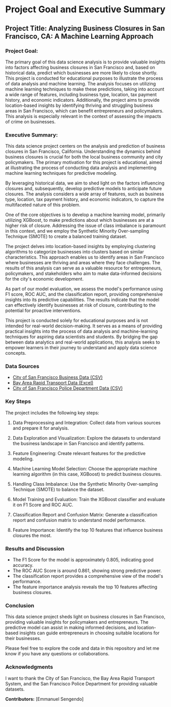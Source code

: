 # Project Goal and Executive Summary

## Project Title: Analyzing Business Closures in San Francisco, CA: A Machine Learning Approach

### Project Goal:

The primary goal of this data science analysis is to provide valuable insights into factors affecting business closures in San Francisco and, based on historical data, predict which businesses are more likely to close shortly. This project is conducted for educational purposes to illustrate the process of data analysis and machine learning. The analysis focuses on utilizing machine learning techniques to make these predictions, taking into account a wide range of features, including business type, location, tax payment history, and economic indicators. Additionally, the project aims to provide location-based insights by identifying thriving and struggling business areas in San Francisco, which can benefit entrepreneurs and policymakers. This analysis is especially relevant in the context of assessing the impacts of crime on businesses.

### Executive Summary:

This data science project centers on the analysis and prediction of business closures in San Francisco, California. Understanding the dynamics behind business closures is crucial for both the local business community and city policymakers. The primary motivation for this project is educational, aimed at illustrating the process of conducting data analysis and implementing machine learning techniques for predictive modeling.

By leveraging historical data, we aim to shed light on the factors influencing closures and, subsequently, develop predictive models to anticipate future closures. The analysis considers a wide array of features, such as business type, location, tax payment history, and economic indicators, to capture the multifaceted nature of this problem.

One of the core objectives is to develop a machine learning model, primarily utilizing XGBoost, to make predictions about which businesses are at a higher risk of closure. Addressing the issue of class imbalance is paramount in this context, and we employ the Synthetic Minority Over-sampling Technique (SMOTE) to create a balanced training dataset.

The project delves into location-based insights by employing clustering algorithms to categorize businesses into clusters based on similar characteristics. This approach enables us to identify areas in San Francisco where businesses are thriving and areas where they face challenges. The results of this analysis can serve as a valuable resource for entrepreneurs, policymakers, and stakeholders who aim to make data-informed decisions for the city's economic development.

As part of our model evaluation, we assess the model's performance using F1 score, ROC AUC, and the classification report, providing comprehensive insights into its predictive capabilities. The results indicate that the model can effectively identify businesses at risk of closure, contributing to the potential for proactive interventions.

This project is conducted solely for educational purposes and is not intended for real-world decision-making. It serves as a means of providing practical insights into the process of data analysis and machine-learning techniques for aspiring data scientists and students. By bridging the gap between data analytics and real-world applications, this analysis seeks to empower learners in their journey to understand and apply data science concepts.

### Data Sources

- [City of San Francisco Business Data (CSV)](https://data.sfgov.org/api/views/g8m3-pdis/rows.csv?accessType=DOWNLOAD&bom=true&format=true)
- [Bay Area Rapid Transport Data (Excel)](http://64.111.127.166/DSE/Daily_Station_Exits.xlsx)
- [City of San Francisco Police Department Data (CSV)](https://data.sfgov.org/api/views/wg3w-h783/rows.csv?accessType=DOWNLOAD&bom=true&format=true)

### Key Steps

The project includes the following key steps:

1. Data Preprocessing and Integration: Collect data from various sources and prepare it for analysis.

2. Data Exploration and Visualization: Explore the datasets to understand the business landscape in San Francisco and identify patterns.

3. Feature Engineering: Create relevant features for the predictive modeling.

4. Machine Learning Model Selection: Choose the appropriate machine learning algorithm (in this case, XGBoost) to predict business closures.

5. Handling Class Imbalance: Use the Synthetic Minority Over-sampling Technique (SMOTE) to balance the dataset.

6. Model Training and Evaluation: Train the XGBoost classifier and evaluate it on F1 Score and ROC AUC.

7. Classification Report and Confusion Matrix: Generate a classification report and confusion matrix to understand model performance.

8. Feature Importance: Identify the top 10 features that influence business closures the most.

### Results and Discussion

- The F1 Score for the model is approximately 0.805, indicating good accuracy.
- The ROC AUC Score is around 0.861, showing strong predictive power.
- The classification report provides a comprehensive view of the model's performance.
- The feature importance analysis reveals the top 10 features affecting business closures.

### Conclusion

This data science project sheds light on business closures in San Francisco, providing valuable insights for policymakers and entrepreneurs. The predictive model can assist in making informed decisions, and location-based insights can guide entrepreneurs in choosing suitable locations for their businesses. 

Please feel free to explore the code and data in this repository and let me know if you have any questions or collaborations.

### Acknowledgments

I want to thank the City of San Francisco, the Bay Area Rapid Transport System, and the San Francisco Police Department for providing valuable datasets.

**Contributors:** [Emmanuel Sengendo]

